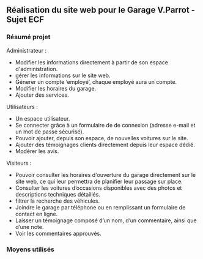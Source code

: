 ## Réalisation du site web pour le Garage V.Parrot - Sujet ECF

### Résumé projet
Administrateur : 
- Modifier les informations directement à partir de son espace d'administration.
- gérer les informations sur le site web.
- Génerer un compte ‘employé’, chaque employé aura un compte.
- Modifier les horaires du garage.
- Ajouter des services.

Utilisateurs :
- Un espace utilisateur.
- Se connecter grâce à un formulaire de de connexion (adresse e-mail et un mot de passe sécurisé).
- Pouvoir ajouter, depuis son espace, de nouvelles voitures sur le site.
- Ajouter des témoignages clients directement depuis leur espace dédié.
- Modérer les avis.

Visiteurs :
- Pouvoir consulter les horaires d'ouverture du garage directement sur le site web, ce qui leur permettra de planifier leur passage sur place.
- Consulter les voitures d’occasions disponibles avec des photos et descriptions techniques détaillés.
- filtrer la recherche des véhicules.
- Joindre le garage par téléphone ou en remplissant un formulaire de contact en ligne.
- Laisser un témoignage composé d’un nom, d’un commentaire, ainsi que d’une note.
- Voir les commentaires approuvés.

### Moyens utilisés
